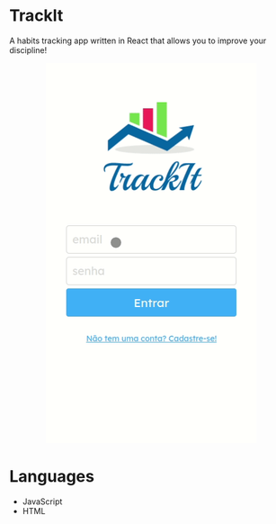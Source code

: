 # TrackIt

A habits tracking app written in React that allows you to improve your discipline!

<div align="center">
<img src='trackit.gif' />
</div>

# Languages
- JavaScript
- HTML